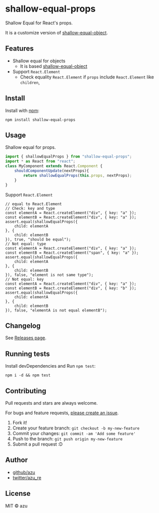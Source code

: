 # shallow-equal-props

Shallow Equal for React's props.

It is a customize version of [shallow-equal-object](https://github.com/azu/shallow-equal-object "shallow-equal-object").

## Features

- Shallow equal for objects
    - It is based [shallow-equal-object](https://github.com/azu/shallow-equal-object "shallow-equal-object")
- Support `React.Element`
    - Check equality `React.Element` if `props` include `React.Element` like `children`,

## Install

Install with [npm](https://www.npmjs.com/):

    npm install shallow-equal-props

## Usage

Shallow equal for props.

```jsx
import { shallowEqualProps } from "shallow-equal-props";
import * as React from "react";
class MyComponent extends React.Component {
    shouldComponentUpdate(nextProps){
        return shallowEqualProps(this.props, nextProps);
    }
}
```

Support `React.Element`

```tsx
// equal to React.Element
// Check: key and type
const elementA = React.createElement("div", { key: "a" });
const elementB = React.createElement("div", { key: "a" });
assert.equal(shallowEqualProps({
    child: elementA
}, {
    child: elementB
}), true, "should be equal");
// Not equal: type
const elementA = React.createElement("div", { key: "a" });
const elementB = React.createElement("span", { key: "a" });
assert.equal(shallowEqualProps({
    child: elementA
}, {
    child: elementB
}), false, "element is not same type");
// Not equal: key
const elementA = React.createElement("div", { key: "a" });
const elementB = React.createElement("div", { key: "b" });
assert.equal(shallowEqualProps({
    child: elementA
}, {
    child: elementB
}), false, "elementA is not equal elementB");
```


## Changelog

See [Releases page](https://github.com/azu/shallow-equal-props/releases).

## Running tests

Install devDependencies and Run `npm test`:

    npm i -d && npm test

## Contributing

Pull requests and stars are always welcome.

For bugs and feature requests, [please create an issue](https://github.com/azu/shallow-equal-props/issues).

1. Fork it!
2. Create your feature branch: `git checkout -b my-new-feature`
3. Commit your changes: `git commit -am 'Add some feature'`
4. Push to the branch: `git push origin my-new-feature`
5. Submit a pull request :D

## Author

- [github/azu](https://github.com/azu)
- [twitter/azu_re](https://twitter.com/azu_re)

## License

MIT © azu
